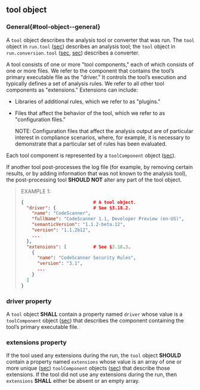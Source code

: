 ## tool object

### General{#tool-object--general}

A `tool` object describes the analysis tool or converter that was run. The `tool` object in `run.tool` ([sec](#run-object--tool-property)) describes an analysis tool; the `tool` object in `run.conversion.tool` ([sec](#conversion-property), [sec](#conversion-object--tool-property)) describes a converter.

A tool consists of one or more "tool components," each of which consists of one or more files. We refer to the component that contains the tool’s primary executable file as the "driver." It controls the tool’s execution and typically defines a set of analysis rules. We refer to all other tool components as "extensions." Extensions can include:

- Libraries of additional rules, which we refer to as "plugins."

- Files that affect the behavior of the tool, which we refer to as "configuration files."

    NOTE: Configuration files that affect the analysis output are of particular interest in compliance scenarios, where, for example, it is necessary to demonstrate that a particular set of rules has been evaluated.

Each tool component is represented by a `toolComponent` object ([sec](#toolcomponent-object)).

If another tool post-processes the log file (for example, by removing certain results, or by adding information that was not known to the analysis tool), the post-processing tool **SHOULD NOT** alter any part of the tool object.

> EXAMPLE 1:
> 
> ```json
> {                          # A tool object.
>   "driver": {              # See §3.18.2.
>     "name": "CodeScanner",
>     "fullName": "CodeScanner 1.1, Developer Preview (en-US)",
>     "semanticVersion": "1.1.2-beta.12",
>     "version": "1.1.2b12",
>     ...
>   },
>   "extensions": [          # See §3.18.3.
>     {
>       "name": "CodeScanner Security Rules",
>       "version": "3.1",
>       ...
>     }
>   ]
> }
> ```

### driver property

A `tool` object **SHALL** contain a property named `driver` whose value is a `toolComponent` object ([sec](#toolcomponent-object)) that describes the component containing the tool’s primary executable file.

### extensions property

If the tool used any extensions during the run, the `tool` object **SHOULD** contain a property named `extensions` whose value is an array of one or more unique ([sec](#array-properties-with-unique-values)) `toolComponent` objects ([sec](#toolcomponent-object)) that describe those extensions. If the tool did not use any extensions during the run, then `extensions` **SHALL** either be absent or an empty array.
